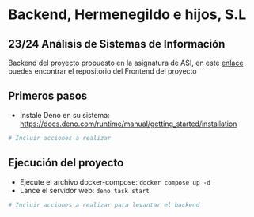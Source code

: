 # Backend, Hermenegildo e hijos, S.L
## 23/24 Análisis de Sistemas de Información

Backend del proyecto propuesto en la asignatura de ASI, en este [enlace](https://github.com/pablomarino/asi-herm-frontend/) puedes encontrar el repositorio del Frontend del proyecto

## Primeros pasos

- Instale Deno en su sistema: <https://docs.deno.com/runtime/manual/getting_started/installation>


```bash
# Incluir acciones a realizar
```

## Ejecución del proyecto

- Ejecute el archivo docker-compose: ```docker compose up -d```
- Lance el servidor web: ```deno task start```

```bash
# Incluir acciones a realizar para levantar el backend
```

